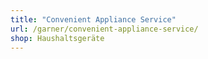 ```yaml
---
title: "Convenient Appliance Service"
url: /garner/convenient-appliance-service/
shop: Haushaltsgeräte
---
```

